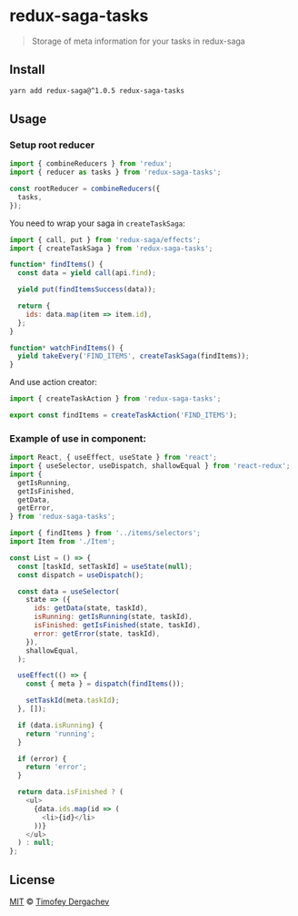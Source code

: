 # redux-saga-tasks

> Storage of meta information for your tasks in redux-saga

## Install

```sh
yarn add redux-saga@^1.0.5 redux-saga-tasks
```

## Usage

### Setup root reducer

```js
import { combineReducers } from 'redux';
import { reducer as tasks } from 'redux-saga-tasks';

const rootReducer = combineReducers({
  tasks,
});
```

You need to wrap your saga in `createTaskSaga`:

```js
import { call, put } from 'redux-saga/effects';
import { createTaskSaga } from 'redux-saga-tasks';

function* findItems() {
  const data = yield call(api.find);

  yield put(findItemsSuccess(data));

  return {
    ids: data.map(item => item.id),
  };
}

function* watchFindItems() {
  yield takeEvery('FIND_ITEMS', createTaskSaga(findItems));
}
```

And use action creator:

```js
import { createTaskAction } from 'redux-saga-tasks';

export const findItems = createTaskAction('FIND_ITEMS');
```

### Example of use in component:

```js
import React, { useEffect, useState } from 'react';
import { useSelector, useDispatch, shallowEqual } from 'react-redux';
import {
  getIsRunning,
  getIsFinished,
  getData,
  getError,
} from 'redux-saga-tasks';

import { findItems } from '../items/selectors';
import Item from './Item';

const List = () => {
  const [taskId, setTaskId] = useState(null);
  const dispatch = useDispatch();

  const data = useSelector(
    state => ({
      ids: getData(state, taskId),
      isRunning: getIsRunning(state, taskId),
      isFinished: getIsFinished(state, taskId),
      error: getError(state, taskId),
    }),
    shallowEqual,
  );

  useEffect(() => {
    const { meta } = dispatch(findItems());

    setTaskId(meta.taskId);
  }, []);

  if (data.isRunning) {
    return 'running';
  }

  if (error) {
    return 'error';
  }

  return data.isFinished ? (
    <ul>
      {data.ids.map(id => (
        <li>{id}</li>
      ))}
    </ul>
  ) : null;
};
```

## License

[MIT](LICENSE.md) © [Timofey Dergachev](https://exeto.me/en)
